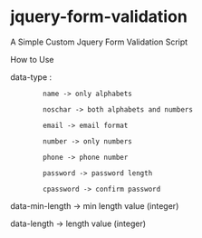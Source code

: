 # jquery-form-validation
A Simple Custom Jquery Form Validation Script

How to Use

data-type : 
            
            name -> only alphabets
            
            noschar -> both alphabets and numbers
            
            email -> email format
            
            number -> only numbers
            
            phone -> phone number
            
            password -> password length
            
            cpassword -> confirm password
  
  data-min-length -> min length value (integer)
  
  data-length -> length value (integer)
